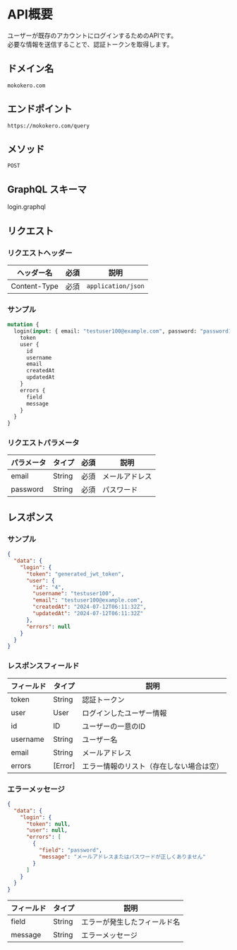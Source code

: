 # API概要
ユーザーが既存のアカウントにログインするためのAPIです。  
必要な情報を送信することで、認証トークンを取得します。

## ドメイン名
`mokokero.com`

## エンドポイント
`https://mokokero.com/query`

## メソッド
`POST`

## GraphQL スキーマ
login.graphql

## リクエスト
### リクエストヘッダー
| ヘッダー名        | 必須 | 説明                         |
|-------------------|------|------------------------------|
| Content-Type      | 必須 | `application/json`           |

### サンプル
```graphql
mutation {
  login(input: { email: "testuser100@example.com", password: "password100" }) {
    token
    user {
      id
      username
      email
      createdAt
      updatedAt
    }
    errors {
      field
      message
    }
  }
}
```

### リクエストパラメータ
| パラメータ   | タイプ   | 必須 | 説明                     |
|--------------|----------|------|--------------------------|
| email        | String   | 必須 | メールアドレス           |
| password     | String   | 必須 | パスワード               |

## レスポンス
### サンプル
```json
{
  "data": {
    "login": {
      "token": "generated_jwt_token",
      "user": {
        "id": "4",
        "username": "testuser100",
        "email": "testuser100@example.com",
        "createdAt": "2024-07-12T06:11:32Z",
        "updatedAt": "2024-07-12T06:11:32Z"
      },
      "errors": null
    }
  }
}
```

### レスポンスフィールド
| フィールド   | タイプ    | 説明                          |
|--------------|-----------|-------------------------------|
| token        | String    | 認証トークン                  |
| user         | User      | ログインしたユーザー情報      |
| id           | ID        | ユーザーの一意のID            |
| username     | String    | ユーザー名                    |
| email        | String    | メールアドレス                |
| errors       | [Error]   | エラー情報のリスト（存在しない場合は空）|

### エラーメッセージ
```json
{
  "data": {
    "login": {
      "token": null,
      "user": null,
      "errors": [
        {
          "field": "password",
          "message": "メールアドレスまたはパスワードが正しくありません"
        }
      ]
    }
  }
}
```
| フィールド   | タイプ    | 説明                          |
|--------------|-----------|-------------------------------|
| field        | String    | エラーが発生したフィールド名  |
| message      | String    | エラーメッセージ              |
